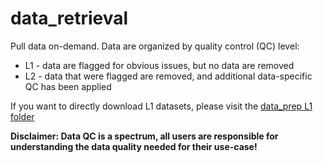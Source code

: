 # data_retrieval
Pull data on-demand. Data are organized by quality control (QC) level: 

 - L1 - data are flagged for obvious issues, but no data are removed
 - L2 - data that were flagged are removed, and additional data-specific QC has been applied

If you want to directly download L1 datasets, please visit the [data_prep L1 folder](https://github.com/MCRLdata-Sandbox/data_prep/tree/main/data/outputs/L1)

**Disclaimer: Data QC is a spectrum, all users are responsible for understanding the data quality needed for their use-case!**
